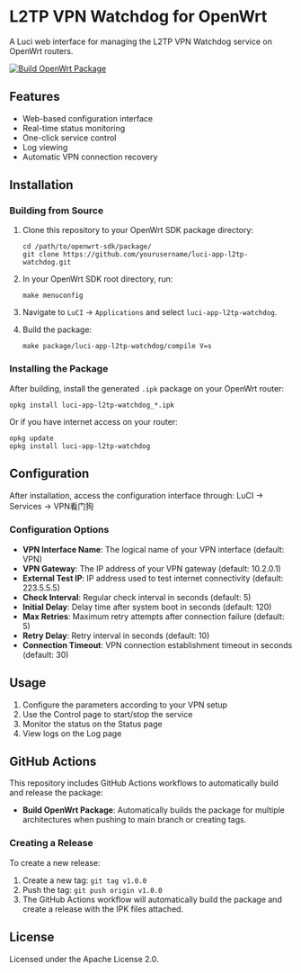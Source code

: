 # L2TP VPN Watchdog for OpenWrt

A Luci web interface for managing the L2TP VPN Watchdog service on OpenWrt routers.

[![Build OpenWrt Package](https://github.com/neroxps/l2tp-watchdog/actions/workflows/build-openwrt-package.yml/badge.svg)](https://github.com/neroxps/l2tp-watchdog/actions/workflows/build-openwrt-package.yml)

## Features

- Web-based configuration interface
- Real-time status monitoring
- One-click service control
- Log viewing
- Automatic VPN connection recovery

## Installation

### Building from Source

1. Clone this repository to your OpenWrt SDK package directory:
   ```
   cd /path/to/openwrt-sdk/package/
   git clone https://github.com/yourusername/luci-app-l2tp-watchdog.git
   ```

2. In your OpenWrt SDK root directory, run:
   ```
   make menuconfig
   ```
   
3. Navigate to `LuCI` -> `Applications` and select `luci-app-l2tp-watchdog`.

4. Build the package:
   ```
   make package/luci-app-l2tp-watchdog/compile V=s
   ```

### Installing the Package

After building, install the generated `.ipk` package on your OpenWrt router:
```
opkg install luci-app-l2tp-watchdog_*.ipk
```

Or if you have internet access on your router:
```
opkg update
opkg install luci-app-l2tp-watchdog
```

## Configuration

After installation, access the configuration interface through:
LuCI -> Services -> VPN看门狗

### Configuration Options

- **VPN Interface Name**: The logical name of your VPN interface (default: VPN)
- **VPN Gateway**: The IP address of your VPN gateway (default: 10.2.0.1)
- **External Test IP**: IP address used to test internet connectivity (default: 223.5.5.5)
- **Check Interval**: Regular check interval in seconds (default: 5)
- **Initial Delay**: Delay time after system boot in seconds (default: 120)
- **Max Retries**: Maximum retry attempts after connection failure (default: 5)
- **Retry Delay**: Retry interval in seconds (default: 10)
- **Connection Timeout**: VPN connection establishment timeout in seconds (default: 30)

## Usage

1. Configure the parameters according to your VPN setup
2. Use the Control page to start/stop the service
3. Monitor the status on the Status page
4. View logs on the Log page

## GitHub Actions

This repository includes GitHub Actions workflows to automatically build and release the package:

- **Build OpenWrt Package**: Automatically builds the package for multiple architectures when pushing to main branch or creating tags.

### Creating a Release

To create a new release:

1. Create a new tag: `git tag v1.0.0`
2. Push the tag: `git push origin v1.0.0`
3. The GitHub Actions workflow will automatically build the package and create a release with the IPK files attached.

## License

Licensed under the Apache License 2.0.
